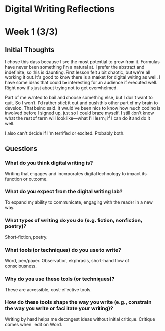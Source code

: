 # Digital Writing Reflections
# Week 1 (3/3)
## Initial Thoughts
<p/>I chose this class because I see the most potential to grow from it. Formulas have never been something I'm a natural at. I prefer the abstract and indefinite, so this is daunting. First lesson felt a bit chaotic, but we're all working it out. It's good to know there is a market for digital writing as well. I have some ideas that could be interesting for an audience if executed well. Right now it's just about trying not to get overwhelmed.</p><p/>Part of me wanted to bail and choose something else, but I don't want to quit. So I won't. I'd rather stick it out and push this other part of my brain to develop. That being said, it would've been nice to know how much coding is involved before I signed up, just so I could brace myself. I still don't know what the rest of term will look like—what I'll learn; if I can do it and do it well.</p><p/>I also can't decide if I'm terrified or excited. Probably both.</p>

## Questions
### What do you think digital writing is?
Writing that engages and incorporates digital technology to impact its function or outcome.
### What do you expect from the digital writing lab?
To expand my ability to communicate, engaging with the reader in a new way.
### What types of writing do you do (e.g. fiction, nonfiction, poetry)?
Short-fiction, poetry.
### What tools (or techniques) do you use to write?
Word, pen/paper. 
Observation, ekphrasis, short-hand flow of consciousness.
### Why do you use these tools (or techniques)?
These are accessible, cost-effective tools.
### How do these tools shape the way you write (e.g., constrain the way you write or facilitate your writing)?
Writing by hand helps me decongest ideas without initial critique. Critique comes when I edit on Word.

